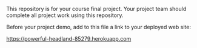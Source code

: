 
This repository is for your course final project. Your project team
should complete all project work using this repository.

Before your project demo, add to this file a link to your deployed
web site:


https://powerful-headland-85279.herokuapp.com
